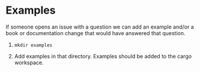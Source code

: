 # Examples

If someone opens an issue with a question we can add an example and/or a book or documentation change
that would have answered that question.

1. `mkdir examples`

2. Add examples in that directory. Examples should be added to the cargo workspace.
